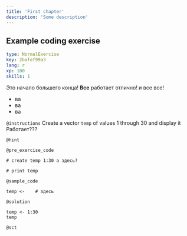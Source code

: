 ```yaml
---
title: 'First chapter'
description: 'Some description'
---
```


## Example coding exercise

```yaml
type: NormalExercise
key: 2bafef99a3
lang: r
xp: 100
skills: 1
```

Это начало большего конца! **Все** работает отлично! и все все! 
- ва
- ва
- ва

`@instructions`
Create a vector `temp` of values 1 through 30 and display it Работает???

`@hint`


`@pre_exercise_code`
```{r}
# create temp 1:30 а здесь?

# print temp
```

`@sample_code`
```{r}
temp <-    # здесь
```

`@solution`
```{r}
temp <- 1:30
temp
```

`@sct`
```{r}

```
